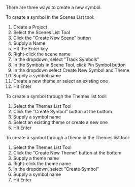 There are three ways to create a new symbol.

To create a symbol in the Scenes List tool:
1. Create a Project
2. Select the Scenes List Tool
3. Click the "Create New Scene" button
4. Supply a Name 
5. Hit the Enter key
6. Right-click the scene name
7. In the dropdown, select "Track Symbols"
8. In the Symbols in Scene Tool, click Pin Symbol button
9. In the dropdown select Create New Symbol and Theme
10. Supply a symbol name
11. Create a new theme or select an existing one
12. Hit Enter

To create a symbol through the Themes list tool:
1. Select the Themes List Tool
2. Click the "Create Symbol" button at the bottom 
3. Supply a symbol name
4. Select an existing theme or create a new one
5. Hit Enter

To create a symbol through a theme in the Themes list tool:
1. Select the Themes List Tool
2. Click the "Create New Theme" button at the bottom 
3. Supply a theme name
4. Right-click the theme name
5. In the dropdown, select "Create Symbol"
6. Supply a symbol name
7. Hit Enter



